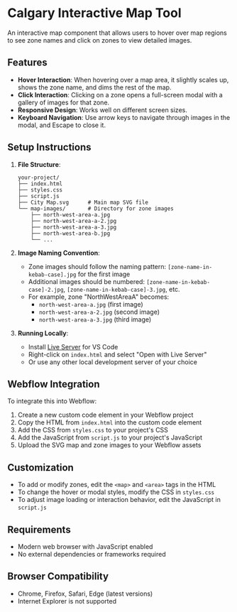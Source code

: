 # Calgary Interactive Map Tool

An interactive map component that allows users to hover over map regions to see zone names and click on zones to view detailed images.

## Features

- **Hover Interaction**: When hovering over a map area, it slightly scales up, shows the zone name, and dims the rest of the map.
- **Click Interaction**: Clicking on a zone opens a full-screen modal with a gallery of images for that zone.
- **Responsive Design**: Works well on different screen sizes.
- **Keyboard Navigation**: Use arrow keys to navigate through images in the modal, and Escape to close it.

## Setup Instructions

1. **File Structure**:
   ```
   your-project/
   ├── index.html
   ├── styles.css
   ├── script.js
   ├── City Map.svg      # Main map SVG file
   └── map-images/       # Directory for zone images
       ├── north-west-area-a.jpg
       ├── north-west-area-a-2.jpg
       ├── north-west-area-a-3.jpg
       ├── north-west-area-b.jpg
       └── ...
   ```

2. **Image Naming Convention**:
   - Zone images should follow the naming pattern: `[zone-name-in-kebab-case].jpg` for the first image
   - Additional images should be numbered: `[zone-name-in-kebab-case]-2.jpg`, `[zone-name-in-kebab-case]-3.jpg`, etc.
   - For example, zone "NorthWestAreaA" becomes:
     - `north-west-area-a.jpg` (first image)
     - `north-west-area-a-2.jpg` (second image)
     - `north-west-area-a-3.jpg` (third image)

3. **Running Locally**:
   - Install [Live Server](https://marketplace.visualstudio.com/items?itemName=ritwickdey.LiveServer) for VS Code
   - Right-click on `index.html` and select "Open with Live Server"
   - Or use any other local development server of your choice

## Webflow Integration

To integrate this into Webflow:

1. Create a new custom code element in your Webflow project
2. Copy the HTML from `index.html` into the custom code element
3. Add the CSS from `styles.css` to your project's CSS
4. Add the JavaScript from `script.js` to your project's JavaScript
5. Upload the SVG map and zone images to your Webflow assets

## Customization

- To add or modify zones, edit the `<map>` and `<area>` tags in the HTML
- To change the hover or modal styles, modify the CSS in `styles.css`
- To adjust image loading or interaction behavior, edit the JavaScript in `script.js`

## Requirements

- Modern web browser with JavaScript enabled
- No external dependencies or frameworks required

## Browser Compatibility

- Chrome, Firefox, Safari, Edge (latest versions)
- Internet Explorer is not supported 